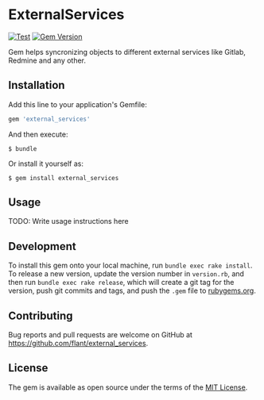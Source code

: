 # ExternalServices

[![Test](https://github.com/flant/external_services/actions/workflows/ruby.yml/badge.svg)](https://github.com/flant/external_services/actions/workflows/ruby.yml) [![Gem Version](https://badge.fury.io/rb/external_services.svg)](https://badge.fury.io/rb/external_services)


Gem helps syncronizing objects to different external services like Gitlab, Redmine and any other.


## Installation

Add this line to your application's Gemfile:

```ruby
gem 'external_services'
```

And then execute:

    $ bundle

Or install it yourself as:

    $ gem install external_services

## Usage

TODO: Write usage instructions here

## Development

To install this gem onto your local machine, run `bundle exec rake install`. To release a new version, update the version number in `version.rb`, and then run `bundle exec rake release`, which will create a git tag for the version, push git commits and tags, and push the `.gem` file to [rubygems.org](https://rubygems.org).

## Contributing

Bug reports and pull requests are welcome on GitHub at https://github.com/flant/external_services.

## License

The gem is available as open source under the terms of the [MIT License](http://opensource.org/licenses/MIT).
